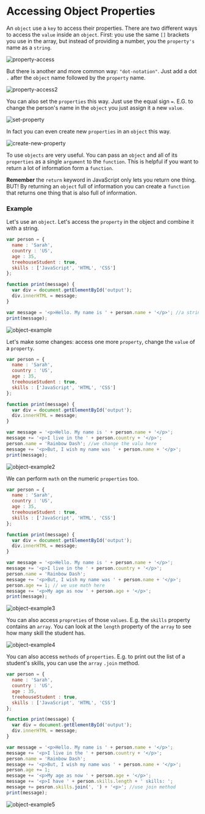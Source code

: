 # Accessing Object Properties

An `object` use a `key` to access their properties. 
There are two different ways to access the `value` inside an `object`. First: you use the same `[]` brackets you use in the array, but instead of providing a number, you the `property's` name as a `string`. 

![property-access](../property-access.png)

But there is another and more common way: `"dot-notation"`. Just add a dot `.` after the `object` name followed by the `property` name. 

![property-access2](../property-access2.png)

You can also set the `properties` this way. Just use the equal sign `=`. 
E.G. to change the person's name in the `object` you just assign it a new `value`. 

![set-property](../set-property.png)

In fact you can even create new `properties` in an `object` this way. 

![create-new-property](../create-new-property.png)

To use `objects` are very useful. You can pass an `object` and all of its `properties` as a single `argument` to the `function`. This is helpful if you want to return a lot of information form a `function`. 

**Remember** the `return` keyword in JavaScript only lets you return one thing. BUT! By returning an `object` full of information you can create a `function` that returns one thing that is also full of information. 

### Example

Let's use an `object`. Let's access the `property` in the object and combine it with a string. 

```js
var person = {
  name : 'Sarah',
  country : 'US',
  age : 35,
  treehouseStudent : true,
  skills : ['JavaScript', 'HTML', 'CSS']
};

function print(message) {
  var div = document.getElementById('output');
  div.innerHTML = message;
}

var message = '<p>Hello. My name is ' + person.name + '</p>'; //a string combined with the property from the object 
print(message);
```
![object-example](../object-example.png)

Let's make some changes: access one more `property`, change the `value` of a `property`. 

```js
var person = {
  name : 'Sarah',
  country : 'US',
  age : 35,
  treehouseStudent : true,
  skills : ['JavaScript', 'HTML', 'CSS']
};

function print(message) {
  var div = document.getElementById('output');
  div.innerHTML = message;
}

var message = '<p>Hello. My name is ' + person.name + '</p>';
message += '<p>I live in the ' + person.country + '</p>';
person.name = 'Rainbow Dash'; //we change the valu here
message += '<p>But, I wish my name was ' + person.name + '</p>';
print(message); 
```
![object-example2](../object-example2.png)

We can perform `math` on the numeric `properties` too. 

```js
var person = {
  name : 'Sarah',
  country : 'US',
  age : 35,
  treehouseStudent : true,
  skills : ['JavaScript', 'HTML', 'CSS']
};

function print(message) {
  var div = document.getElementById('output');
  div.innerHTML = message;
}

var message = '<p>Hello. My name is ' + person.name + '</p>';
message += '<p>I live in the ' + person.country + '</p>';
person.name = 'Rainbow Dash';
message += '<p>But, I wish my name was ' + person.name + '</p>';
person.age += 1; // we use math here 
message += '<p>My age as now ' + person.age + '</p>';
print(message); 
```
![object-example3](../object-example3.png)

You can also access `propreties` of those `values`. E.g. the `skills` property contains an `array`. You can look at the `length` property of the `array` to see how many skill the student has. 

![object-example4](../object-example4.png)

You can also access `methods` of `properties`. E.g. to print out the list of a student's skills, you can use the `array` `.join` method. 

```js
var person = {
  name : 'Sarah',
  country : 'US',
  age : 35,
  treehouseStudent : true,
  skills : ['JavaScript', 'HTML', 'CSS']
};

function print(message) {
  var div = document.getElementById('output');
  div.innerHTML = message;
}

var message = '<p>Hello. My name is ' + person.name + '</p>';
message += '<p>I live in the ' + person.country + '</p>';
person.name = 'Rainbow Dash';
message += '<p>But, I wish my name was ' + person.name + '</p>';
person.age += 1;
message += '<p>My age as now ' + person.age + '</p>';
message += '<p>I have ' + person.skills.length + ' skills: ';
message += pesron.skills.join(', ') + '<p>'; //use join method
print(message); 
```
![object-example5](../oblect-example5.png)


